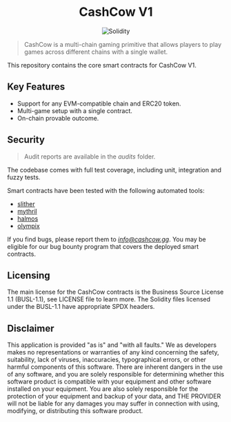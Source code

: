<h1 align="center">CashCow V1</h1>

<div align="center">

![Solidity](https://img.shields.io/badge/Solidity-0.8.24-e6e6e6?style=for-the-badge&logo=solidity&logoColor=black)

</div>

> CashCow is a multi-chain gaming primitive that allows players to play games across different chains with a single wallet.

This repository contains the core smart contracts for CashCow V1.

## Key Features

- Support for any EVM-compatible chain and ERC20 token.
- Multi-game setup with a single contract.
- On-chain provable outcome.

## Security

> Audit reports are available in the _audits_ folder.

The codebase comes with full test coverage, including unit, integration and fuzzy tests.

Smart contracts have been tested with the following automated tools:

- [slither](https://github.com/crytic/slither)
- [mythril](https://github.com/Consensys/mythril)
- [halmos](https://github.com/a16z/halmos)
- [olympix](https://www.olympix.ai)

If you find bugs, please report them to *info@cashcow.gg*. You may be eligible for our bug bounty program that covers the deployed smart contracts.

## Licensing

The main license for the CashCow contracts is the Business Source License 1.1 (BUSL-1.1), see LICENSE file to learn more.
The Solidity files licensed under the BUSL-1.1 have appropriate SPDX headers.

## Disclaimer

This application is provided "as is" and "with all faults." We as developers makes no representations or warranties of
any kind concerning the safety, suitability, lack of viruses, inaccuracies, typographical errors, or other harmful
components of this software. There are inherent dangers in the use of any software, and you are solely responsible for
determining whether this software product is compatible with your equipment and other software installed on your
equipment. You are also solely responsible for the protection of your equipment and backup of your data, and THE
PROVIDER will not be liable for any damages you may suffer in connection with using, modifying, or distributing this
software product.
